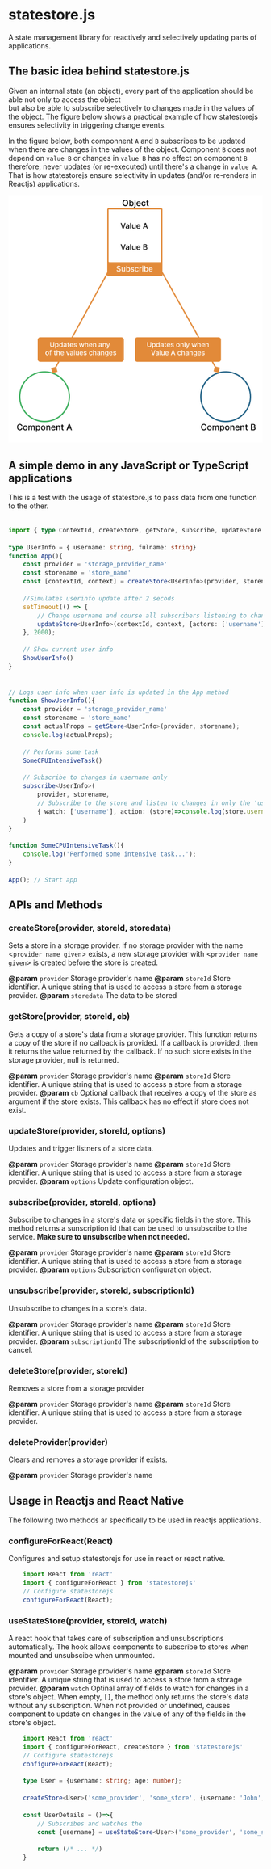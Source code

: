 # statestore.js
A state management library for reactively and selectively updating parts of applications.

## The basic idea behind statestore.js    
Given an internal state (an object), every part of the application should be able not only to access the object  
but also be able to subscribe selectively to changes made in the values of the object. The figure below shows a practical 
example of how statestorejs ensures selectivity in triggering change events.     

In the figure below, both componnent `A` and `B` subscribes to be updated when there are changes in the values of the object. 
Component `B` does not depend on `value B` or changes in `value B` has no effect on component `B` therefore, never updates (or re-executed) 
until there's a change in `value A`. That is how statestorejs ensure selectivity in updates (and/or re-renders in Reactjs) applications.   

![Basic idea behind statestorejs](./files/figure3.png)

## A simple demo in any JavaScript or TypeScript applications
This is a test with the usage of statestore.js to pass data from one function to the other.    

```ts

import { type ContextId, createStore, getStore, subscribe, updateStore } from "statestorejs";

type UserInfo = { username: string, fulname: string}
function App(){
    const provider = 'storage_provider_name'
    const storename = 'store_name'
    const [contextId, context] = createStore<UserInfo>(provider, storename { username: 'KBismark', fullname: 'Bismark Yamoah'});

    //Simulates userinfo update after 2 secods
    setTimeout(() => {
        // Change username and course all subscribers listening to changes in the 'username' field
        updateStore<UserInfo>(contextId, context, {actors: ['username'], store: {username: 'KBis'}})
    }, 2000);

    // Show current user info
    ShowUserInfo()
}


// Logs user info when user info is updated in the App method
function ShowUserInfo(){
    const provider = 'storage_provider_name'
    const storename = 'store_name'
    const actualProps = getStore<UserInfo>(provider, storename);
    console.log(actualProps);

    // Performs some task
    SomeCPUIntensiveTask() 
    
    // Subscribe to changes in username only
    subscribe<UserInfo>(
        provider, storename,
        // Subscribe to the store and listen to changes in only the 'username' field
        { watch: ['username'], action: (store)=>console.log(store.username, store.fullname) }
    )
}

function SomeCPUIntensiveTask(){
    console.log('Performed some intensive task...');
}

App(); // Start app

```


## APIs and Methods

### createStore(provider, storeId, storedata)    
 Sets a store in a storage provider. If no storage provider with the name &lt;`provider name given`&gt; exists, 
 a new storage provider with &lt;`provider name given`&gt; is created before the store is created.    

 **@param** `provider` Storage provider's name
 **@param** `storeId` Store identifier. A unique string that is used to access a store from a storage provider.
 **@param** `storedata` The data to be stored        


### getStore(provider, storeId, cb)    
 Gets a copy of a store's data from a storage provider. This function returns a copy of the store if no callback is provided. 
If a callback is provided, then it returns the value returned by the callback. If no such store exists in the storage provider, null is returned.    

 **@param** `provider` Storage provider's name
 **@param** `storeId` Store identifier. A unique string that is used to access a store from a storage provider.
 **@param** `cb` Optional callback that receives a copy of the store as argument if the store exists. This callback has no effect if store does not exist.         


### updateStore(provider, storeId, options)    
 Updates and trigger listners of a store data.    

 **@param** `provider` Storage provider's name
 **@param** `storeId` Store identifier. A unique string that is used to access a store from a storage provider.
 **@param** `options` Update configuration object.         

### subscribe(provider, storeId, options)    
Subscribe to changes in a store's data or specific fields in the store. This method returns a sunscription id 
that can be used to unsubscribe to the service. **Make sure to unsubscribe when not needed.**    

 **@param** `provider` Storage provider's name
 **@param** `storeId` Store identifier. A unique string that is used to access a store from a storage provider.
 **@param** `options` Subscription configuration object. 

 ### unsubscribe(provider, storeId, subscriptionId)    
 Unsubscribe to changes in a store's data.    

 **@param** `provider` Storage provider's name
 **@param** `storeId` Store identifier. A unique string that is used to access a store from a storage provider.
 **@param** `subscriptionId` The subscriptionId of the subscription to cancel.

### deleteStore(provider, storeId)    
 Removes a store from a storage provider   

 **@param** `provider` Storage provider's name
 **@param** `storeId` Store identifier. A unique string that is used to access a store from a storage provider.        


### deleteProvider(provider)    
Clears and removes a storage provider if exists.   

 **@param** `provider` Storage provider's name    


## Usage in Reactjs and React Native
The following two methods ar specifically to be used in reactjs applications.    

### configureForReact(React)    
Configures and setup statestorejs for use in react or react native.    
```ts 
    import React from 'react'
    import { configureForReact } from 'statestorejs'
    // Configure statestorejs
    configureForReact(React);    

```     


### useStateStore(provider, storeId, watch)    
A react hook that takes care of subscription and unsubscriptions automatically. 
The hook allows components to subscribe to stores when mounted and unsubscibe when unmounted.    

 **@param** `provider` Storage provider's name
 **@param** `storeId` Store identifier. A unique string that is used to access a store from a storage provider.
 **@param** `watch` Optinal array of fields to watch for changes in a store's object. When empty, `[]`, the method 
 only returns the store's data without any subscription. When not provided or undefined, causes component to update on changes in 
 the value of any of the fields in the store's object.        

```ts 
    import React from 'react'
    import { configureForReact, createStore } from 'statestorejs'
    // Configure statestorejs
    configureForReact(React);   
    
    type User = {username: string; age: number};

    createStore<User>('some_provider', 'some_store', {username: 'John', age: 34})
    
    const UserDetails = ()=>{
        // Subscribes and watches the 
        const {username} = useStateStore<User>('some_provider', 'some_store', ['username']);

        return (/* ... */)
    }

```    

